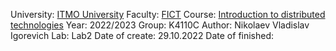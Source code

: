 University: [ITMO University](https://itmo.ru/ru/)
Faculty: [FICT](https://fict.itmo.ru)
Course: [Introduction to distributed technologies](https://github.com/itmo-ict-faculty/introduction-to-distributed-technologies)
Year: 2022/2023
Group: K4110C
Author: Nikolaev Vladislav Igorevich
Lab: Lab2
Date of create: 29.10.2022
Date of finished:
